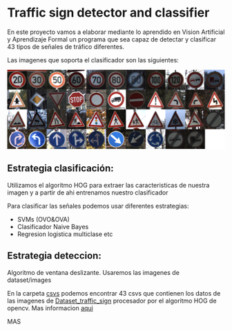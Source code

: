 # Traffic sign detector and classifier

En este proyecto vamos a elaborar mediante lo aprendido en Vision Artificial y Aprendizaje Formal un programa que sea capaz de detectar y clasificar 43 tipos de señales de tráfico diferentes.

Las imagenes que soporta el clasificador son las siguientes:

![alt text](resources/signs.png)

## Estrategia clasificación:

Utilizamos el algoritmo HOG para extraer las caracteristicas de nuestra imagen y a partir de ahi entrenamos nuestro clasificador

Para clasificar las señales podemos usar diferentes estrategias:
- SVMs (OVO&OVA)
- Clasificador Naive Bayes
- Regresion logistica multiclase etc

## Estrategia deteccion:

Algoritmo de ventana deslizante. Usaremos las imagenes de dataset/images

En la carpeta [csvs](csvs/) podemos encontrar 43 csvs que contienen los datos de las imagenes de [Dataset_traffic_sign](Dataset_traffic_sign/) procesador por el algoritmo HOG de opencv. Mas informacion [aqui](https://www.learnopencv.com/histogram-of-oriented-gradients/)

MAS